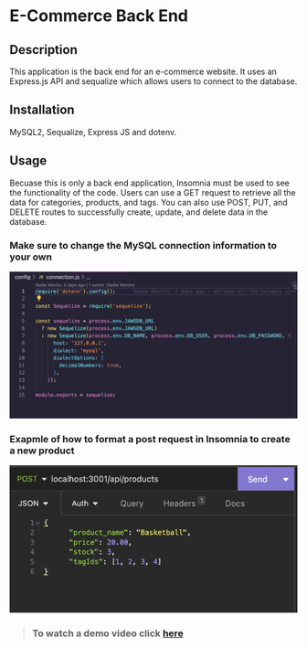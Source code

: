 # E-Commerce Back End

## **Description**

This application is the back end for an e-commerce website. It uses an Express.js API and sequalize which allows users to connect to the database.
## **Installation**

MySQL2, Sequalize, Express JS and dotenv. 

## **Usage**

Becuase this is only a back end application, Insomnia must be used to see the functionality of the code. Users can use a GET request to retrieve all the data for categories, products, and tags. You can also use POST, PUT, and DELETE routes to successfully create, update, and delete data in the database.

### Make sure to change the MySQL connection information to your own
![Code Snippet](./images/orm-img1.png)

### Exapmle of how to format a post request in Insomnia to create a new product 
![Insomnia](./images/orm-insomnia.png)

>### To watch a demo video click [here](https://drive.google.com/file/d/17aCvt08j7J1d_GQNWcVqyStSVg2rkJpg/view)